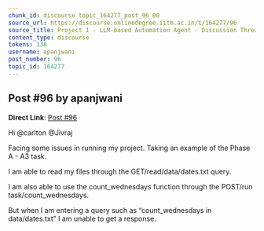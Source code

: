 ```yaml
---
chunk_id: discourse_topic_164277_post_96_00
source_url: https://discourse.onlinedegree.iitm.ac.in/t/164277/96
source_title: Project 1 - LLM-based Automation Agent - Discussion Thread [TDS Jan 2025]
content_type: discourse
tokens: 138
username: apanjwani
post_number: 96
topic_id: 164277
---
```


## Post #96 by apanjwani

**Direct Link**: [Post #96](https://discourse.onlinedegree.iitm.ac.in/t/164277/96)

Hi @carlton @Jivraj

Facing some issues in running my project. Taking an example of the Phase A - A3 task.

I am able to read my files through the GET/read/data/dates.txt query.

I am also able to use the count_wednesdays function through the POST/run task/count_wednesdays.

But when I am entering a query such as “count_wednesdays in data/dates.txt” I am unable to get a response.
